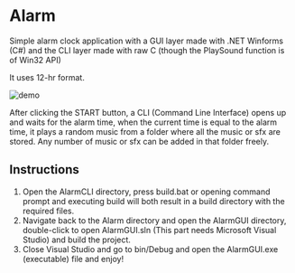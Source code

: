 # Alarm

Simple alarm clock application with a GUI layer made with .NET Winforms (C#) and the CLI layer made with raw C (though the PlaySound function is of Win32 API)

It uses 12-hr format.

![demo](https://user-images.githubusercontent.com/46285633/169649351-da34bc07-35dc-401b-993d-fec7a3516559.PNG)

After clicking the START button, a CLI (Command Line Interface) opens up and waits for the alarm time, when the current time is equal to the alarm time,
it plays a random music from a folder where all the music or sfx are stored. Any number of music or sfx can be added in that folder freely.

## Instructions

1. Open the AlarmCLI directory, press build.bat or opening command prompt and executing build will both result in a build directory with the required files.
2. Navigate back to the Alarm directory and open the AlarmGUI directory, double-click to open AlarmGUI.sln (This part needs Microsoft Visual Studio) and build the project.
3. Close Visual Studio and go to bin/Debug and open the AlarmGUI.exe (executable) file and enjoy!
